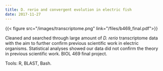 ```yaml
---
title: D. rerio and convergent evolution in electric fish
date: 2017-11-27
---
```


{{< figure src="/images/transcriptome.png" link="/files/b469_final.pdf">}}

Cleaned and searched through large amount of *D. rerio* transcriptome data with the aim to further confirm previous scientific work in electric organisms. Statistical analyses showed our data did not confirm the theory in previous scientific work. BIOL 469 final project.

Tools: R, BLAST, Bash.

